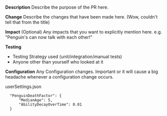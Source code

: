 **Description**
Describe the purpose of the PR here.

**Change**
Describe the changes that have been made here. (Wow, couldn't tell that from the title)

**Impact** (Optional)
Any impacts that you want to explicitly mention here. e.g. "Penguin's can now talk with each other!"

**Testing**
* Testing Strategy used (unit/integration/manual tests)
* Anyone other than yourself who looked at it

**Configuration**
Any Configuration changes. Important or it will cause a big headache whenever a configuration change occurs.

userSettings.json
``` 
  "PenguinDeathFactor": { 
      "MedianAge": 5,
      "AbilityDecayOverTime": 0.01
  }
```
